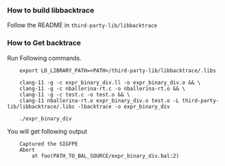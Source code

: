 ### How to build libbacktrace

Follow the README in `third-party-lib/libbacktrace`

### How to Get backtrace

Run Following commands.

        export LD_LIBRARY_PATH=<PATH>/third-party-lib/libbacktrace/.libs

        clang-11 -g -c expr_binary_div.ll -o expr_binary_div.o && \
        clang-11 -g -c nballerina-rt.c -o nballerina-rt.o && \
        clang-11 -g -c test.c -o test.o && \
        clang-11 nballerina-rt.o expr_binary_div.o test.o -L third-party-lib/libbacktrace/.libs -lbacktrace -o expr_binary_div

        ./expr_binary_div

You will get following output

        Captured the SIGFPE
        Abort 
	        at foo(PATH_TO_BAL_SOURCE/expr_binary_div.bal:2)

